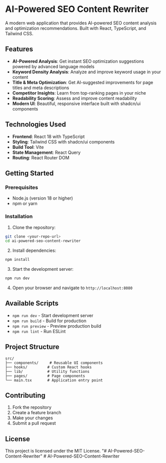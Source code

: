 # AI-Powered SEO Content Rewriter

A modern web application that provides AI-powered SEO content analysis and optimization recommendations. Built with React, TypeScript, and Tailwind CSS.

## Features

- **AI-Powered Analysis**: Get instant SEO optimization suggestions powered by advanced language models
- **Keyword Density Analysis**: Analyze and improve keyword usage in your content
- **Title & Meta Optimization**: Get AI-suggested improvements for page titles and meta descriptions
- **Competitor Insights**: Learn from top-ranking pages in your niche
- **Readability Scoring**: Assess and improve content readability
- **Modern UI**: Beautiful, responsive interface built with shadcn/ui components

## Technologies Used

- **Frontend**: React 18 with TypeScript
- **Styling**: Tailwind CSS with shadcn/ui components
- **Build Tool**: Vite
- **State Management**: React Query
- **Routing**: React Router DOM

## Getting Started

### Prerequisites

- Node.js (version 18 or higher)
- npm or yarn

### Installation

1. Clone the repository:
```bash
git clone <your-repo-url>
cd ai-powered-seo-content-rewriter
```

2. Install dependencies:
```bash
npm install
```

3. Start the development server:
```bash
npm run dev
```

4. Open your browser and navigate to `http://localhost:8080`

## Available Scripts

- `npm run dev` - Start development server
- `npm run build` - Build for production
- `npm run preview` - Preview production build
- `npm run lint` - Run ESLint

## Project Structure

```
src/
├── components/     # Reusable UI components
├── hooks/         # Custom React hooks
├── lib/           # Utility functions
├── pages/         # Page components
└── main.tsx       # Application entry point
```

## Contributing

1. Fork the repository
2. Create a feature branch
3. Make your changes
4. Submit a pull request

## License

This project is licensed under the MIT License.
"# AI-Powered-SEO-Content-Rewriter" 
#   A I - P o w e r e d - S E O - C o n t e n t - R e w r i t e r  
 